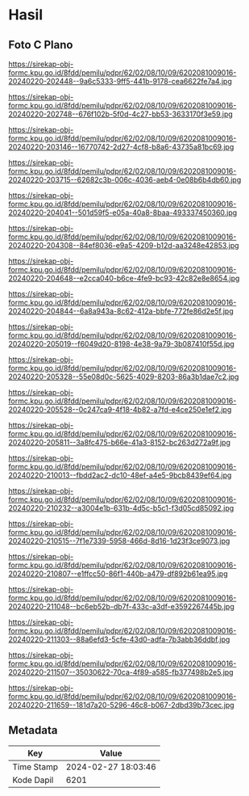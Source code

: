 # Hasil

## Foto C Plano

https://sirekap-obj-formc.kpu.go.id/8fdd/pemilu/pdpr/62/02/08/10/09/6202081009016-20240220-202448--9a6c5333-9ff5-441b-9178-cea6622fe7a4.jpg

https://sirekap-obj-formc.kpu.go.id/8fdd/pemilu/pdpr/62/02/08/10/09/6202081009016-20240220-202748--676f102b-5f0d-4c27-bb53-3633170f3e59.jpg

https://sirekap-obj-formc.kpu.go.id/8fdd/pemilu/pdpr/62/02/08/10/09/6202081009016-20240220-203146--16770742-2d27-4cf8-b8a6-43735a81bc69.jpg

https://sirekap-obj-formc.kpu.go.id/8fdd/pemilu/pdpr/62/02/08/10/09/6202081009016-20240220-203715--62682c3b-006c-4036-aeb4-0e08b6b4db60.jpg

https://sirekap-obj-formc.kpu.go.id/8fdd/pemilu/pdpr/62/02/08/10/09/6202081009016-20240220-204041--501d59f5-e05a-40a8-8baa-493337450360.jpg

https://sirekap-obj-formc.kpu.go.id/8fdd/pemilu/pdpr/62/02/08/10/09/6202081009016-20240220-204308--84ef8036-e9a5-4209-b12d-aa3248e42853.jpg

https://sirekap-obj-formc.kpu.go.id/8fdd/pemilu/pdpr/62/02/08/10/09/6202081009016-20240220-204648--e2cca040-b6ce-4fe9-bc93-42c82e8e8654.jpg

https://sirekap-obj-formc.kpu.go.id/8fdd/pemilu/pdpr/62/02/08/10/09/6202081009016-20240220-204844--6a8a943a-8c62-412a-bbfe-772fe86d2e5f.jpg

https://sirekap-obj-formc.kpu.go.id/8fdd/pemilu/pdpr/62/02/08/10/09/6202081009016-20240220-205019--f6049d20-8198-4e38-9a79-3b087410f55d.jpg

https://sirekap-obj-formc.kpu.go.id/8fdd/pemilu/pdpr/62/02/08/10/09/6202081009016-20240220-205328--55e08d0c-5625-4029-8203-86a3b1dae7c2.jpg

https://sirekap-obj-formc.kpu.go.id/8fdd/pemilu/pdpr/62/02/08/10/09/6202081009016-20240220-205528--0c247ca9-4f18-4b82-a7fd-e4ce250e1ef2.jpg

https://sirekap-obj-formc.kpu.go.id/8fdd/pemilu/pdpr/62/02/08/10/09/6202081009016-20240220-205811--3a8fc475-b66e-41a3-8152-bc263d272a9f.jpg

https://sirekap-obj-formc.kpu.go.id/8fdd/pemilu/pdpr/62/02/08/10/09/6202081009016-20240220-210013--fbdd2ac2-dc10-48ef-a4e5-9bcb8439ef64.jpg

https://sirekap-obj-formc.kpu.go.id/8fdd/pemilu/pdpr/62/02/08/10/09/6202081009016-20240220-210232--a3004e1b-631b-4d5c-b5c1-f3d05cd85092.jpg

https://sirekap-obj-formc.kpu.go.id/8fdd/pemilu/pdpr/62/02/08/10/09/6202081009016-20240220-210515--7f1e7339-5958-466d-8d16-1d23f3ce9073.jpg

https://sirekap-obj-formc.kpu.go.id/8fdd/pemilu/pdpr/62/02/08/10/09/6202081009016-20240220-210807--e1ffcc50-86f1-440b-a479-df892b61ea95.jpg

https://sirekap-obj-formc.kpu.go.id/8fdd/pemilu/pdpr/62/02/08/10/09/6202081009016-20240220-211048--bc6eb52b-db7f-433c-a3df-e3592267445b.jpg

https://sirekap-obj-formc.kpu.go.id/8fdd/pemilu/pdpr/62/02/08/10/09/6202081009016-20240220-211303--88a6efd3-5cfe-43d0-adfa-7b3abb36ddbf.jpg

https://sirekap-obj-formc.kpu.go.id/8fdd/pemilu/pdpr/62/02/08/10/09/6202081009016-20240220-211507--35030622-70ca-4f89-a585-fb377498b2e5.jpg

https://sirekap-obj-formc.kpu.go.id/8fdd/pemilu/pdpr/62/02/08/10/09/6202081009016-20240220-211659--181d7a20-5296-46c8-b067-2dbd39b73cec.jpg


## Metadata

| Key        | Value               |
| ---------- | ------------------- |
| Time Stamp | 2024-02-27 18:03:46 |
| Kode Dapil | 6201                |



